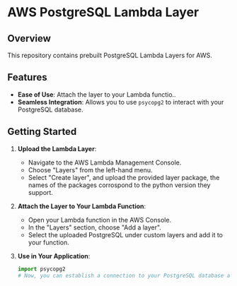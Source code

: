 # AWS PostgreSQL Lambda Layer

## Overview
This repository contains prebuilt PostgreSQL Lambda Layers for AWS.

## Features
- **Ease of Use**: Attach the layer to your Lambda functio..
- **Seamless Integration**: Allows you to use `psycopg2` to interact with your PostgreSQL database.

## Getting Started
1. **Upload the Lambda Layer**:
   - Navigate to the AWS Lambda Management Console.
   - Choose "Layers" from the left-hand menu.
   - Select "Create layer", and upload the provided layer package, the names of the packages corrospond to the python version they support.

2. **Attach the Layer to Your Lambda Function**:
   - Open your Lambda function in the AWS Console.
   - In the "Layers" section, choose "Add a layer".
   - Select the uploaded PostgreSQL under custom layers and add it to your function.

3. **Use in Your Application**:
   ```python
   import psycopg2
   # Now, you can establish a connection to your PostgreSQL database and execute SQL statements as usual.

